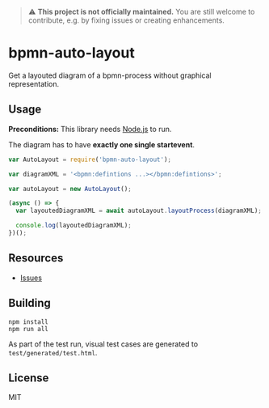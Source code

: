 > :warning: __This project is not officially maintained.__ You are still welcome to contribute, e.g. by fixing issues or creating enhancements.


# bpmn-auto-layout

Get a layouted diagram of a bpmn-process without graphical representation.


## Usage

__Preconditions:__ This library needs [Node.js](https://nodejs.org/en/) to run.

The diagram has to have __exactly one single startevent__.

```javascript
var AutoLayout = require('bpmn-auto-layout');

var diagramXML = '<bpmn:defintions ...></bpmn:defintions>';

var autoLayout = new AutoLayout();

(async () => {
  var layoutedDiagramXML = await autoLayout.layoutProcess(diagramXML);

  console.log(layoutedDiagramXML);
})();

```


## Resources

*   [Issues](https://github.com/bpmn-io/bpmn-auto-layout/issues)


## Building

```
npm install
npm run all
```

As part of the test run, visual test cases are generated to `test/generated/test.html`.


## License

MIT
